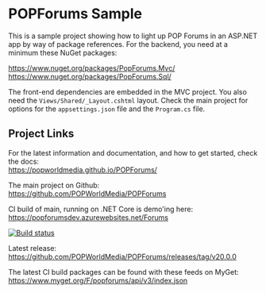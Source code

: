 POPForums Sample
================

This is a sample project showing how to light up POP Forums in an ASP.NET app by way of package references. For the backend, you need at a minimum these NuGet packages:  

https://www.nuget.org/packages/PopForums.Mvc/  
https://www.nuget.org/packages/PopForums.Sql/  

The front-end dependencies are embedded in the MVC project. You also need the `Views/Shared/_Layout.cshtml` layout. Check the main project for options for the `appsettings.json` file and the `Program.cs` file.  

## Project Links

For the latest information and documentation, and how to get started, check the docs:  
https://popworldmedia.github.io/POPForums/  

The main project on Github:  
https://github.com/POPWorldMedia/POPForums  

CI build of main, running on .NET Core is demo'ing here:  
https://popforumsdev.azurewebsites.net/Forums  

[![Build status](https://popw.visualstudio.com/POP%20Forums/_apis/build/status/popforumsdev)](https://popw.visualstudio.com/POP%20Forums/_build/latest?definitionId=2)  

Latest release:  
https://github.com/POPWorldMedia/POPForums/releases/tag/v20.0.0  

The latest CI build packages can be found with these feeds on MyGet:  
https://www.myget.org/F/popforums/api/v3/index.json  

